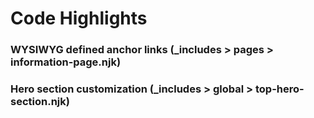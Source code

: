 # Code Highlights

### WYSIWYG defined anchor links (_includes > pages > information-page.njk)

### Hero section customization (_includes > global > top-hero-section.njk) 